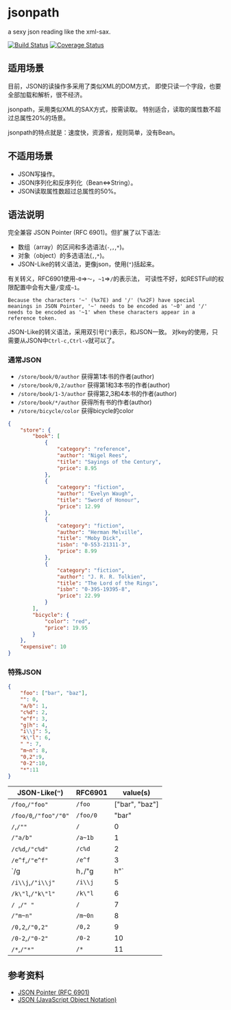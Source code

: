 # jsonpath

a sexy json reading like the xml-sax.

[![Build Status](https://travis-ci.org/moilioncircle/jsonpath.svg?branch=master)](https://travis-ci.org/moilioncircle/jsonpath)
[![Coverage Status](https://coveralls.io/repos/moilioncircle/jsonpath/badge.svg?branch=master)](https://coveralls.io/r/moilioncircle/jsonpath?branch=master)

## 适用场景

目前，JSON的读操作多采用了类似XML的DOM方式，
即使只读一个字段，也要全部加载和解析，很不经济。

jsonpath，采用类似XML的SAX方式，按需读取。
特别适合，读取的属性数不超过总属性20%的场景。

jsonpath的特点就是：速度快，资源省，规则简单，没有Bean。

## 不适用场景

  * JSON写操作。
  * JSON序列化和反序列化（Bean<=>String）。
  * JSON读取属性数超过总属性的50%。

## 语法说明

完全兼容 JSON Pointer (RFC 6901)。但扩展了以下语法:

  * 数组（array）的区间和多选语法(`-`,`,`,`*`)。
  * 对象（object）的多选语法(`,`,`*`)。
  * JSON-Like的转义语法，更像json，使用(`"`)括起来。

有关转义，RFC6901使用`~0`=>`～`，`~1`=>`/`的表示法，
可读性不好，如RESTFull的权限配置中会有大量`/`变成`~1`。

    Because the characters '~' (%x7E) and '/' (%x2F) have special
    meanings in JSON Pointer, '~' needs to be encoded as '~0' and '/'
    needs to be encoded as '~1' when these characters appear in a
    reference token.

JSON-Like的转义语法，采用双引号(`"`)表示，和JSON一致。
对key的使用，只需要从JSON中`Ctrl-c,Ctrl-v`就可以了。

### 通常JSON

  * `/store/book/0/author` 获得第1本书的作者(author)  
  * `/store/book/0,2/author` 获得第1和3本书的作者(author) 
  * `/store/book/1-3/author` 获得第2,3和4本书的作者(author) 
  * `/store/book/*/author` 获得所有书的作者(author) 
  * `/store/bicycle/color` 获得bicycle的color

``` json
{
    "store": {
        "book": [
            {
                "category": "reference",
                "author": "Nigel Rees",
                "title": "Sayings of the Century",
                "price": 8.95
            },
            {
                "category": "fiction",
                "author": "Evelyn Waugh",
                "title": "Sword of Honour",
                "price": 12.99
            },
            {
                "category": "fiction",
                "author": "Herman Melville",
                "title": "Moby Dick",
                "isbn": "0-553-21311-3",
                "price": 8.99
            },
            {
                "category": "fiction",
                "author": "J. R. R. Tolkien",
                "title": "The Lord of the Rings",
                "isbn": "0-395-19395-8",
                "price": 22.99
            }
        ],
        "bicycle": {
            "color": "red",
            "price": 19.95
        }
    },
    "expensive": 10
}
```

### 特殊JSON

``` json
{
    "foo": ["bar", "baz"],
    "": 0,
    "a/b": 1,
    "c%d": 2,
    "e^f": 3,
    "g|h": 4,
    "i\\j": 5,
    "k\"l": 6,
    " ": 7,
    "m~n": 8,
    "0,2":9,
    "0-2":10,
    "*":11
}
```

JSON-Like(`"`)       | RFC6901 | value(s)
---------------------|---------|---------
`/foo`,`/"foo"`      |`/foo`   |["bar", "baz"]
`/foo/0`,`/"foo"/"0"`|`/foo/0` |"bar"
`/`,`/""`            |`/`      |0
`/"a/b"`             |`/a~1b`  |1
`/c%d`,`/"c%d"`      |`/c%d`   |2
`/e^f`,`/"e^f"`      |`/e^f`   |3
`/g|h`,`/"g|h"`      |`/g|h`   |4
`/i\\j`,`/"i\\j"`    |`/i\\j`  |5
`/k\"l`,`/"k\"l"`    |`/k\"l`  |6
`/ `,`/" "`          |`/ `     |7
`/"m~n"`             |`/m~0n`  |8
`/0,2`,`/"0,2"`      |`/0,2`   |9
`/0-2`,`/"0-2"`      |`/0-2`   |10
`/*`,`/"*"`          |`/*`     |11

## 参考资料

  * [JSON Pointer (RFC 6901)](http://tools.ietf.org/html/rfc6901)
  * [JSON (JavaScript Object Notation)](http://json.org/)
